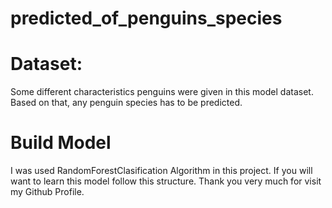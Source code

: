 # predicted_of_penguins_species

# Dataset: 
Some different characteristics penguins were given in this model dataset. 
Based on that, any penguin species has to be predicted.

# Build Model
I was used RandomForestClasification Algorithm in this project. If you will want to learn this model follow this structure. Thank you very much for visit my Github Profile.
